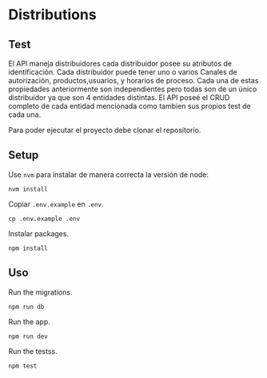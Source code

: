 # Distributions 
## Test

El API maneja distribuidores cada distribuidor posee su atributos de identificación. Cada distribuidor puede tener uno o varios Canales de autorización, productos,usuarios, y horarios de proceso. Cada una de estas propiedades anteriormente son independientes pero todas son de un único distribuidor ya que son 4 entidades distintas. El API poseé el CRUD completo de cada entidad mencionada como tambien sus propios test de cada una.

Para poder ejecutar el proyecto debe clonar el repositorio.

## Setup

Use `nvm` para instalar de manera correcta la versión de node:
```shell script
nvm install
```

Copiar `.env.example` en `.env`.
```shell script
cp .env.example .env
```

Instalar packages.
```shell script
npm install
```

## Uso

Run the migrations.
```shell script
npm run db
```

Run the app.
```shell script
npm run dev
```

Run the testss.
```shell script
npm test
```